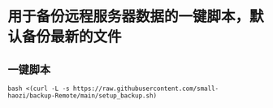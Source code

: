 # 用于备份远程服务器数据的一键脚本，默认备份最新的文件
## 一键脚本
```
bash <(curl -L -s https://raw.githubusercontent.com/small-haozi/backup-Remote/main/setup_backup.sh)
```

